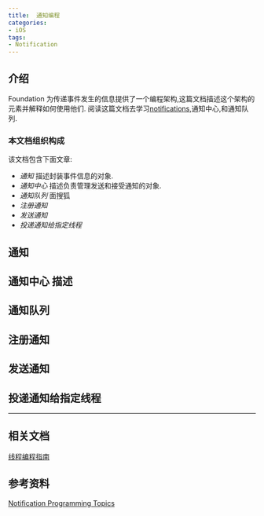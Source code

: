 ```yaml
---
title:  通知编程
categories:
- iOS
tags: 
- Notification 
---
```


## 介绍
Foundation 为传递事件发生的信息提供了一个编程架构,这篇文档描述这个架构的元素并解释如何使用他们.
阅读这篇文档去学习[notifications](https://developer.apple.com/library/content/documentation/General/Conceptual/DevPedia-CocoaCore/Notification.html#//apple_ref/doc/uid/TP40008195-CH35),通知中心,和通知队列.

### 本文档组织构成
该文档包含下面文章:
-  *通知*  描述封装事件信息的对象.
-  *通知中心* 描述负责管理发送和接受通知的对象.
-  *通知队列* 面搜狐
- *注册通知*
- *发送通知*
- *投递通知给指定线程*

## 通知

## 通知中心 描述

## 通知队列

## 注册通知

## 发送通知

## 投递通知给指定线程

---
## 相关文档
  [线程编程指南]() 

## 参考资料
[Notification Programming Topics]()
